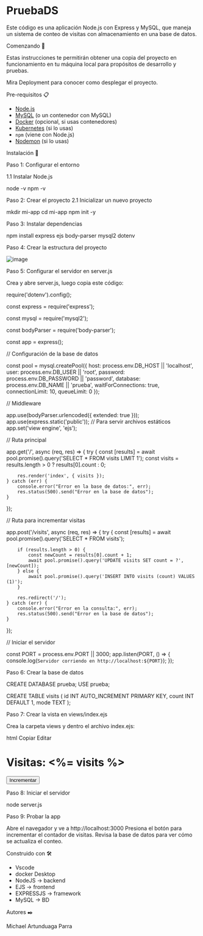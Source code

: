 # PruebaDS

Este código es una aplicación Node.js con Express y MySQL, que maneja un sistema de conteo de visitas con almacenamiento en una base de datos.

Comenzando 🚀

Estas instrucciones te permitirán obtener una copia del proyecto en funcionamiento en tu máquina local para propósitos de desarrollo y pruebas.

Mira Deployment para conocer como desplegar el proyecto.

Pre-requisitos 📋

- [Node.js](https://nodejs.org/)
- [MySQL](https://www.mysql.com/) (o un contenedor con MySQL)
- [Docker](https://www.docker.com/) (opcional, si usas contenedores)
- [Kubernetes](https://kubernetes.io/) (si lo usas)
- `npm` (viene con Node.js)
- [Nodemon](https://www.npmjs.com/package/nodemon) (si lo usas)
  
Instalación 🔧

Paso 1: Configurar el entorno

1.1 Instalar Node.js

node -v
npm -v

Paso 2: Crear el proyecto
2.1 Inicializar un nuevo proyecto

mkdir mi-app
cd mi-app
npm init -y


Paso 3: Instalar dependencias

npm install express ejs body-parser mysql2 dotenv

Paso 4: Crear la estructura del proyecto

![image](https://github.com/user-attachments/assets/124bd781-ae01-4985-9d85-8901d140edda)

Paso 5: Configurar el servidor en server.js

Crea y abre server.js, luego copia este código:

require('dotenv').config();

const express = require('express');

const mysql = require('mysql2');

const bodyParser = require('body-parser');


const app = express();

// Configuración de la base de datos

const pool = mysql.createPool({
    host: process.env.DB_HOST || 'localhost',
    user: process.env.DB_USER || 'root',
    password: process.env.DB_PASSWORD || 'password',
    database: process.env.DB_NAME || 'prueba',
    waitForConnections: true,
    connectionLimit: 10,
    queueLimit: 0
});

// Middleware

app.use(bodyParser.urlencoded({ extended: true }));
app.use(express.static('public'));  // Para servir archivos estáticos
app.set('view engine', 'ejs');

// Ruta principal

app.get('/', async (req, res) => {
    try {
        const [results] = await pool.promise().query('SELECT * FROM visits LIMIT 1');
        const visits = results.length > 0 ? results[0].count : 0;

        res.render('index', { visits });
    } catch (err) {
        console.error("Error en la base de datos:", err);
        res.status(500).send("Error en la base de datos");
    }
});

// Ruta para incrementar visitas

app.post('/visits', async (req, res) => {
    try {
        const [results] = await pool.promise().query('SELECT * FROM visits');

        if (results.length > 0) {
            const newCount = results[0].count + 1;
            await pool.promise().query('UPDATE visits SET count = ?', [newCount]);
        } else {
            await pool.promise().query('INSERT INTO visits (count) VALUES (1)');
        }

        res.redirect('/');
    } catch (err) {
        console.error("Error en la consulta:", err);
        res.status(500).send("Error en la base de datos");
    }
});

// Iniciar el servidor

const PORT = process.env.PORT || 3000;
app.listen(PORT, () => {
    console.log(`Servidor corriendo en http://localhost:${PORT}`);
});

Paso 6: Crear la base de datos

CREATE DATABASE prueba;
USE prueba;

CREATE TABLE visits (
    id INT AUTO_INCREMENT PRIMARY KEY,
    count INT DEFAULT 1,
    mode TEXT
);

Paso 7: Crear la vista en views/index.ejs

Crea la carpeta views y dentro el archivo index.ejs:

html
Copiar
Editar
<!DOCTYPE html>
<html lang="es">
<head>
    <meta charset="UTF-8">
    <meta name="viewport" content="width=device-width, initial-scale=1.0">
    <title>Contador de Visitas</title>
    <link rel="stylesheet" href="/style.css">
</head>
<body>
    <h1>Visitas: <%= visits %></h1>
    <form action="/visits" method="POST">
        <button type="submit">Incrementar</button>
    </form>
</body>
</html>
     
Paso 8: Iniciar el servidor

node server.js

Paso 9: Probar la app

Abre el navegador y ve a http://localhost:3000
Presiona el botón para incrementar el contador de visitas.
Revisa la base de datos para ver cómo se actualiza el conteo.

Construido con 🛠️

- Vscode
- docker Desktop
- NodeJS -> backend
- EJS -> frontend
- EXPRESSJS -> framework
- MySQL -> BD

Autores ✒️

Michael Artunduaga Parra
